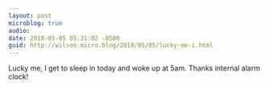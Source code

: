 ```yaml
---
layout: post
microblog: true
audio: 
date: 2018-05-05 05:31:02 -0500
guid: http://wilson.micro.blog/2018/05/05/lucky-me-i.html
---
```

Lucky me, I get to sleep in today and woke up at 5am. Thanks internal alarm clock!
